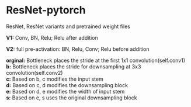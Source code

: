 # ResNet-pytorch
ResNet, ResNet variants and pretrained weight files

**V1:** Conv, BN, Relu; Relu after addition <br />

**V2:** full pre-activation: BN, Relu, Conv; Relu before addition <br />



**orginal:** Bottleneck places the stride at the first 1x1 convolution(self.conv1) <br />
**b:** Bottleneck places the stride for downsampling at 3x3 convolution(self.conv2)<br />
**c:** Based on b, c modifies the input stem<br />
**d:** Based on c, d modifies the downsampling block<br />
**e:** Based on d, e modifies the width of input stem<br />
**s:** Based on e, s uses the original downsampling block<br />
